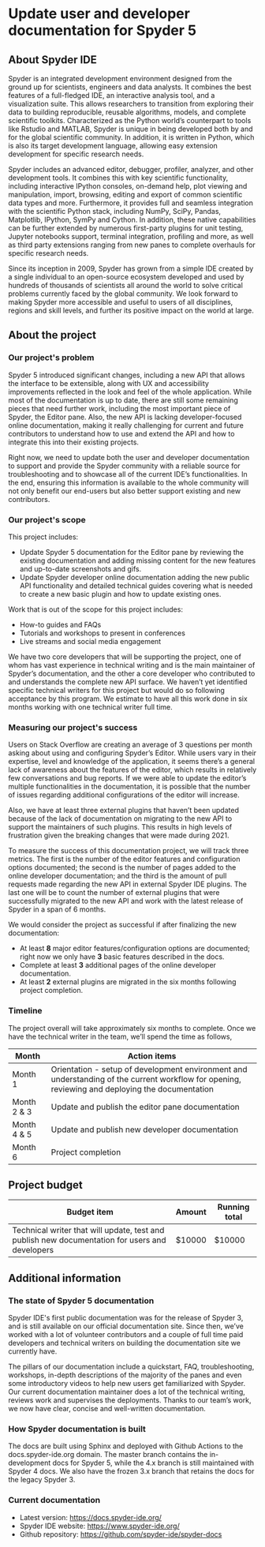 # Update user and developer documentation for Spyder 5

## About Spyder IDE

Spyder is an integrated development environment designed from the ground up for scientists, engineers and data analysts. It combines the best features of a full-fledged IDE, an interactive analysis tool, and a visualization suite. This allows researchers to transition from exploring their data to building reproducible, reusable algorithms, models, and complete scientific toolkits.  Characterized as the Python world’s counterpart to tools like Rstudio and MATLAB, Spyder is unique in being developed both by and for the global scientific community. In addition, it is written in Python, which is also its target development language, allowing easy extension development for specific research needs.

Spyder includes an advanced editor, debugger, profiler, analyzer, and other development tools. It combines this with key scientific functionality, including interactive IPython consoles, on-demand help, plot viewing and manipulation, import, browsing, editing and export of common scientific data types and more. Furthermore, it provides full and seamless integration with the scientific Python stack, including NumPy, SciPy, Pandas, Matplotlib, IPython, SymPy and Cython. In addition, these native capabilities can be further extended by numerous first-party plugins for unit testing, Jupyter notebooks support, terminal integration, profiling and more, as well as third party extensions ranging from new panes to complete overhauls for specific research needs. 

Since its inception in 2009, Spyder has grown from a simple IDE created by a single individual to an open-source ecosystem developed and used by hundreds of thousands of scientists all around the world to solve critical problems currently faced by the global community. We look forward to making Spyder more accessible and useful to users of all disciplines, regions and skill levels, and further its positive impact on the world at large.


## About the project

### Our project's problem

Spyder 5 introduced significant changes, including a new API that allows the interface to be extensible, along with UX and accessibility improvements reflected in the look and feel of the whole application. While most of the documentation is up to date, there are still some remaining pieces that need further work, including the most important piece of Spyder, the Editor pane. Also, the new API is lacking developer-focused online documentation, making it really challenging for current and future contributors to understand how to use and extend the API and how to integrate this into their existing projects.

Right now, we need to update both the user and developer documentation to support and provide the Spyder community with a reliable source for troubleshooting and to showcase all of the current IDE’s functionalities. In the end, ensuring this information is available to the whole community will not only benefit our end-users but also better support existing and new contributors.

### Our project's scope

This project includes:

- Update Spyder 5 documentation for the Editor pane by reviewing the existing documentation and adding missing content for the new features and up-to-date screenshots and gifs.
- Update Spyder developer online documentation adding the new public API functionality and detailed technical guides covering what is needed to create a new basic plugin and how to update existing ones. 

Work that is out of the scope for this project includes:

- How-to guides and FAQs
- Tutorials and workshops to present in conferences
- Live streams and social media engagement

We have two core developers that will be supporting the project, one of whom has vast experience in technical writing and is the main maintainer of Spyder’s documentation, and the other a core developer who contributed to and understands the complete new API surface. We haven’t yet identified specific technical writers for this project but would do so following acceptance by this program. We estimate to have all this work done in six months working with one technical writer full time.

### Measuring our project's success

Users on Stack Overflow are creating an average of 3 questions per month asking about using and configuring Spyder’s Editor. While users vary in their expertise, level and knowledge of the application, it seems there’s a general lack of awareness about the features of the editor, which results in relatively few conversations and bug reports. If we were able to update the editor’s multiple functionalities in the documentation, it is possible that the number of issues regarding additional configurations of the editor will increase. 

Also, we have at least three external plugins that haven’t been updated because of the lack of documentation on migrating to the new API to support the maintainers of such plugins. This results in high levels of frustration given the breaking changes that were made during 2021.

To measure the success of this documentation project, we will track three metrics. The first is the number of the editor features and configuration options documented; the second is the number of pages added to the online developer documentation; and the third is the amount of pull requests made regarding the new API in external Spyder IDE plugins. The last one will be to count the number of external plugins that were successfully migrated to the new API and work with the latest release of Spyder in a span of 6 months. 

We would consider the project as successful if after finalizing the new documentation:
- At least **8** major editor features/configuration options are documented; right now we only have **3** basic features described in the docs.
- Complete at least **3** additional pages of the online developer documentation.
- At least **2** external plugins are migrated in the six months following project completion.

### Timeline

The project overall will take approximately six months to complete. Once we have the technical writer in the team, we’ll spend the time as follows,

| Month | Action items |
| --- | --- |
| Month 1 | Orientation - setup of development environment and understanding of the current workflow for opening, reviewing and deploying the documentation |
| Month 2 & 3 | Update and publish the editor pane documentation |
| Month 4 & 5 | Update and publish new developer documentation |
| Month 6 | Project completion |

## Project budget

| Budget item | Amount | Running total |
| --- | --- | --- |
| Technical writer that will update, test and publish new documentation for users and developers | $10000 | $10000 |

## Additional information

### The state of Spyder 5 documentation

Spyder IDE's first public documentation was for the release of Spyder 3, and is still available on our official documentation site. Since then, we’ve worked with a lot of volunteer contributors and a couple of full time paid developers and technical writers on building the documentation site we currently have. 

The pillars of our documentation include a quickstart, FAQ, troubleshooting, workshops, in-depth descriptions of the majority of the panes and even some introductory videos to help new users get familiarized with Spyder. Our current documentation maintainer does a lot of the technical writing, reviews work and supervises the deployments. Thanks to our team’s work, we now have clear, concise and well-written documentation.

### How Spyder documentation is built

The docs are built using Sphinx and deployed with Github Actions to the docs.spyder-ide.org domain. The master branch contains the in-development docs for Spyder 5, while the 4.x branch is still maintained with Spyder 4 docs. We also have the frozen 3.x branch that retains the docs for the legacy Spyder 3.

### Current documentation

- Latest version: https://docs.spyder-ide.org/
- Spyder IDE website: https://www.spyder-ide.org/
- Github repository: https://github.com/spyder-ide/spyder-docs
